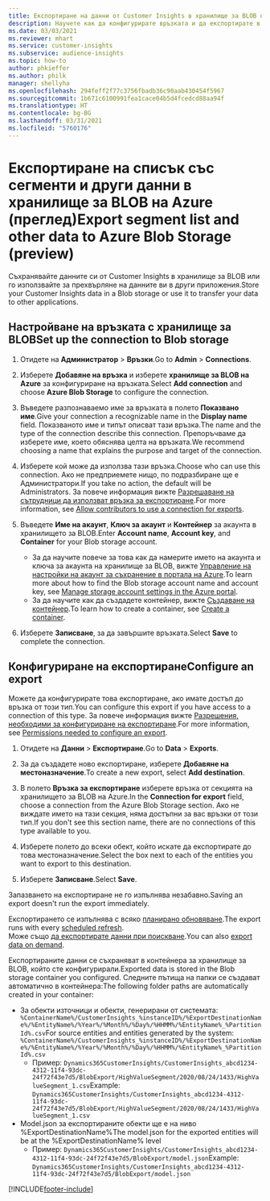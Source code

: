 ```yaml
---
title: Експортиране на данни от Customer Insights в хранилище за BLOB на Azure
description: Научете как да конфигурирате връзката и да експортирате в хранилище за BLOB на Azure.
ms.date: 03/03/2021
ms.reviewer: mhart
ms.service: customer-insights
ms.subservice: audience-insights
ms.topic: how-to
author: phkieffer
ms.author: philk
manager: shellyha
ms.openlocfilehash: 294feff2f77c3756fbadb36c90aab430454f5967
ms.sourcegitcommit: 1b671c6100991fea1cace04b5d4fcedcd88aa94f
ms.translationtype: HT
ms.contentlocale: bg-BG
ms.lasthandoff: 03/31/2021
ms.locfileid: "5760176"
---
```

# <a name="export-segment-list-and-other-data-to-azure-blob-storage-preview"></a><span data-ttu-id="a28eb-103">Експортиране на списък със сегменти и други данни в хранилище за BLOB на Azure (преглед)</span><span class="sxs-lookup"><span data-stu-id="a28eb-103">Export segment list and other data to Azure Blob Storage (preview)</span></span>

<span data-ttu-id="a28eb-104">Съхранявайте данните си от Customer Insights в хранилище за BLOB или го използвайте за прехвърляне на данните ви в други приложения.</span><span class="sxs-lookup"><span data-stu-id="a28eb-104">Store your Customer Insights data in a Blob storage or use it to transfer your data to other applications.</span></span>

## <a name="set-up-the-connection-to-blob-storage"></a><span data-ttu-id="a28eb-105">Настройване на връзката с хранилище за BLOB</span><span class="sxs-lookup"><span data-stu-id="a28eb-105">Set up the connection to Blob storage</span></span>

1. <span data-ttu-id="a28eb-106">Отидете на **Администратор** > **Връзки**.</span><span class="sxs-lookup"><span data-stu-id="a28eb-106">Go to **Admin** > **Connections**.</span></span>

1. <span data-ttu-id="a28eb-107">Изберете **Добавяне на връзка** и изберете **хранилище за BLOB на Azure** за конфигуриране на връзката.</span><span class="sxs-lookup"><span data-stu-id="a28eb-107">Select **Add connection** and choose **Azure Blob Storage** to configure the connection.</span></span>

1. <span data-ttu-id="a28eb-108">Въведете разпознаваемо име за връзката в полето **Показвано име**.</span><span class="sxs-lookup"><span data-stu-id="a28eb-108">Give your connection a recognizable name in the **Display name** field.</span></span> <span data-ttu-id="a28eb-109">Показваното име и типът описват тази връзка.</span><span class="sxs-lookup"><span data-stu-id="a28eb-109">The name and the type of the connection describe this connection.</span></span> <span data-ttu-id="a28eb-110">Препоръчваме да изберете име, което обяснява целта на връзката.</span><span class="sxs-lookup"><span data-stu-id="a28eb-110">We recommend choosing a name that explains the purpose and target of the connection.</span></span>

1. <span data-ttu-id="a28eb-111">Изберете кой може да използва тази връзка.</span><span class="sxs-lookup"><span data-stu-id="a28eb-111">Choose who can use this connection.</span></span> <span data-ttu-id="a28eb-112">Ако не предприемете нищо, по подразбиране ще е Администратори.</span><span class="sxs-lookup"><span data-stu-id="a28eb-112">If you take no action, the default will be Administrators.</span></span> <span data-ttu-id="a28eb-113">За повече информация вижте [Разрешаване на сътрудници да използват връзка за експортиране](connections.md#allow-contributors-to-use-a-connection-for-exports).</span><span class="sxs-lookup"><span data-stu-id="a28eb-113">For more information, see [Allow contributors to use a connection for exports](connections.md#allow-contributors-to-use-a-connection-for-exports).</span></span>

1. <span data-ttu-id="a28eb-114">Въведете **Име на акаунт**, **Ключ за акаунт** и **Контейнер** за акаунта в хранилището за BLOB.</span><span class="sxs-lookup"><span data-stu-id="a28eb-114">Enter **Account name**, **Account key**, and **Container** for your Blob storage account.</span></span>
    - <span data-ttu-id="a28eb-115">За да научите повече за това как да намерите името на акаунта и ключа за акаунта на хранилище за BLOB, вижте [Управление на настройки на акаунт за съхранение в портала на Azure](/azure/storage/common/storage-account-manage).</span><span class="sxs-lookup"><span data-stu-id="a28eb-115">To learn more about how to find the Blob storage account name and account key, see [Manage storage account settings in the Azure portal](/azure/storage/common/storage-account-manage).</span></span>
    - <span data-ttu-id="a28eb-116">За да научите как да създадете контейнер, вижте [Създаване на контейнер](/azure/storage/blobs/storage-quickstart-blobs-portal#create-a-container).</span><span class="sxs-lookup"><span data-stu-id="a28eb-116">To learn how to create a container, see [Create a container](/azure/storage/blobs/storage-quickstart-blobs-portal#create-a-container).</span></span>

1. <span data-ttu-id="a28eb-117">Изберете **Записване**, за да завършите връзката.</span><span class="sxs-lookup"><span data-stu-id="a28eb-117">Select **Save** to complete the connection.</span></span> 

## <a name="configure-an-export"></a><span data-ttu-id="a28eb-118">Конфигуриране на експортиране</span><span class="sxs-lookup"><span data-stu-id="a28eb-118">Configure an export</span></span>

<span data-ttu-id="a28eb-119">Можете да конфигурирате това експортиране, ако имате достъп до връзка от този тип.</span><span class="sxs-lookup"><span data-stu-id="a28eb-119">You can configure this export if you have access to a connection of this type.</span></span> <span data-ttu-id="a28eb-120">За повече информация вижте [Разрешения, необходими за конфигуриране на експортиране](export-destinations.md#set-up-a-new-export).</span><span class="sxs-lookup"><span data-stu-id="a28eb-120">For more information, see [Permissions needed to configure an export](export-destinations.md#set-up-a-new-export).</span></span>

1. <span data-ttu-id="a28eb-121">Отидете на **Данни** > **Експортиране**.</span><span class="sxs-lookup"><span data-stu-id="a28eb-121">Go to **Data** > **Exports**.</span></span>

1. <span data-ttu-id="a28eb-122">За да създадете ново експортиране, изберете **Добавяне на местоназначение**.</span><span class="sxs-lookup"><span data-stu-id="a28eb-122">To create a new export, select **Add destination**.</span></span>

1. <span data-ttu-id="a28eb-123">В полето **Връзка за експортиране** изберете връзка от секцията на хранилището за BLOB на Azure.</span><span class="sxs-lookup"><span data-stu-id="a28eb-123">In the **Connection for export** field, choose a connection from the Azure Blob Storage section.</span></span> <span data-ttu-id="a28eb-124">Ако не виждате името на тази секция, няма достъпни за вас връзки от този тип.</span><span class="sxs-lookup"><span data-stu-id="a28eb-124">If you don't see this section name, there are no connections of this type available to you.</span></span>

1. <span data-ttu-id="a28eb-125">Изберете полето до всеки обект, който искате да експортирате до това местоназначение.</span><span class="sxs-lookup"><span data-stu-id="a28eb-125">Select the box next to each of the entities you want to export to this destination.</span></span>

1. <span data-ttu-id="a28eb-126">Изберете **Записване**.</span><span class="sxs-lookup"><span data-stu-id="a28eb-126">Select **Save**.</span></span>

<span data-ttu-id="a28eb-127">Запазването на експортиране не го изпълнява незабавно.</span><span class="sxs-lookup"><span data-stu-id="a28eb-127">Saving an export doesn't run the export immediately.</span></span>

<span data-ttu-id="a28eb-128">Експортирането се изпълнява с всяко [планирано обновяване](system.md#schedule-tab).</span><span class="sxs-lookup"><span data-stu-id="a28eb-128">The export runs with every [scheduled refresh](system.md#schedule-tab).</span></span>     
<span data-ttu-id="a28eb-129">Може също [да експортирате данни при поискване](export-destinations.md#run-exports-on-demand).</span><span class="sxs-lookup"><span data-stu-id="a28eb-129">You can also [export data on demand](export-destinations.md#run-exports-on-demand).</span></span> 

<span data-ttu-id="a28eb-130">Експортираните данни се съхраняват в контейнера за хранилище за BLOB, който сте конфигурирали.</span><span class="sxs-lookup"><span data-stu-id="a28eb-130">Exported data is stored in the Blob storage container you configured.</span></span> <span data-ttu-id="a28eb-131">Следните пътища на папки се създават автоматично в контейнера:</span><span class="sxs-lookup"><span data-stu-id="a28eb-131">The following folder paths are automatically created in your container:</span></span>

- <span data-ttu-id="a28eb-132">За обекти източници и обекти, генерирани от системата: `%ContainerName%/CustomerInsights_%instanceID%/%ExportDestinationName%/%EntityName%/%Year%/%Month%/%Day%/%HHMM%/%EntityName%_%PartitionId%.csv`</span><span class="sxs-lookup"><span data-stu-id="a28eb-132">For source entities and entities generated by the system: `%ContainerName%/CustomerInsights_%instanceID%/%ExportDestinationName%/%EntityName%/%Year%/%Month%/%Day%/%HHMM%/%EntityName%_%PartitionId%.csv`</span></span>
  - <span data-ttu-id="a28eb-133">Пример: `Dynamics365CustomerInsights/CustomerInsights_abcd1234-4312-11f4-93dc-24f72f43e7d5/BlobExport/HighValueSegment/2020/08/24/1433/HighValueSegment_1.csv`</span><span class="sxs-lookup"><span data-stu-id="a28eb-133">Example: `Dynamics365CustomerInsights/CustomerInsights_abcd1234-4312-11f4-93dc-24f72f43e7d5/BlobExport/HighValueSegment/2020/08/24/1433/HighValueSegment_1.csv`</span></span>
- <span data-ttu-id="a28eb-134">Model.json за експортираните обекти ще е на ниво %ExportDestinationName%</span><span class="sxs-lookup"><span data-stu-id="a28eb-134">The model.json for the exported entities will be at the %ExportDestinationName% level</span></span>
  - <span data-ttu-id="a28eb-135">Пример: `Dynamics365CustomerInsights/CustomerInsights_abcd1234-4312-11f4-93dc-24f72f43e7d5/BlobExport/model.json`</span><span class="sxs-lookup"><span data-stu-id="a28eb-135">Example: `Dynamics365CustomerInsights/CustomerInsights_abcd1234-4312-11f4-93dc-24f72f43e7d5/BlobExport/model.json`</span></span>

[!INCLUDE[footer-include](../includes/footer-banner.md)]
